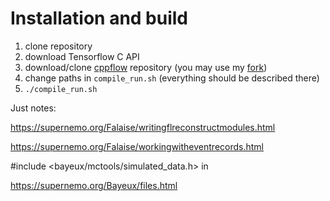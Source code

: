 # Installation and build
 1. clone repository
 2. download Tensorflow C API
 3. download/clone [cppflow](https://github.com/serizba/cppflow) repository (you may use my [fork](https://github.com/amendl/cppflow))
 4. change paths in `compile_run.sh` (everything should be described there)
 5. `./compile_run.sh`



Just notes:

https://supernemo.org/Falaise/writingflreconstructmodules.html

https://supernemo.org/Falaise/workingwitheventrecords.html




#include <bayeux/mctools/simulated_data.h> in 

https://supernemo.org/Bayeux/files.html
